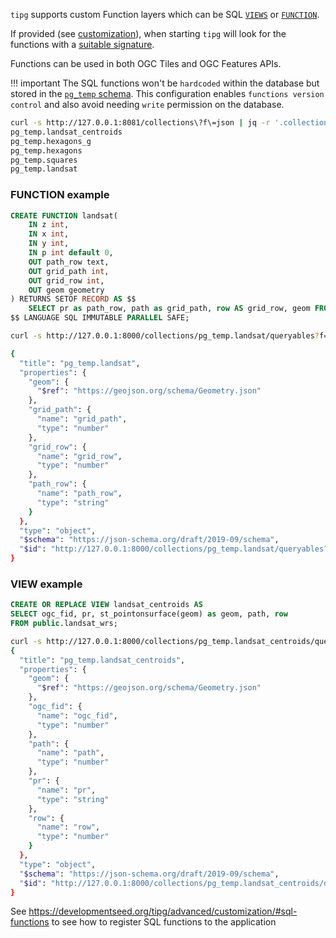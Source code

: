 
`tipg` supports custom Function layers which can be SQL [`VIEWS`](https://www.postgresql.org/docs/current/tutorial-views.html) or [`FUNCTION`](https://www.postgresql.org/docs/current/typeconv-func.html).


If provided (see [customization](https://developmentseed.org/tipg/advanced/customization/#sql-functions)), when starting `tipg` will look for the functions with a [suitable signature](https://github.com/developmentseed/tipg/blob/2543707238a97a0527effff710a83f9bea66440f/tipg/sql/dbcatalog.sql#L258-L267).

Functions can be used in both OGC Tiles and OGC Features APIs.

!!! important
    The SQL functions won't be `hardcoded` within the database but stored in the [`pg_temp` schema](https://www.postgresql.org/docs/current/runtime-config-client.html). This configuration enables `functions version control` and also avoid needing `write` permission on the database.

```bash
curl -s http://127.0.0.1:8081/collections\?f\=json | jq -r '.collections[].id' | grep "pg_temp"
pg_temp.landsat_centroids
pg_temp.hexagons_g
pg_temp.hexagons
pg_temp.squares
pg_temp.landsat
```


### FUNCTION example

```sql
CREATE FUNCTION landsat(
    IN z int,
    IN x int,
    IN y int,
    IN p int default 0,
    OUT path_row text,
    OUT grid_path int,
    OUT grid_row int,
    OUT geom geometry
) RETURNS SETOF RECORD AS $$
    SELECT pr as path_row, path as grid_path, row AS grid_row, geom FROM public.landsat_wrs WHERE path = p AND ST_Intersects(geom, ST_Transform(ST_TileEnvelope(z, x, y), 4326));
$$ LANGUAGE SQL IMMUTABLE PARALLEL SAFE;
```

```bash
curl -s http://127.0.0.1:8000/collections/pg_temp.landsat/queryables?f=schemajson | jq

{
  "title": "pg_temp.landsat",
  "properties": {
    "geom": {
      "$ref": "https://geojson.org/schema/Geometry.json"
    },
    "grid_path": {
      "name": "grid_path",
      "type": "number"
    },
    "grid_row": {
      "name": "grid_row",
      "type": "number"
    },
    "path_row": {
      "name": "path_row",
      "type": "string"
    }
  },
  "type": "object",
  "$schema": "https://json-schema.org/draft/2019-09/schema",
  "$id": "http://127.0.0.1:8000/collections/pg_temp.landsat/queryables?f=schemajson"
}
```

### VIEW example

```sql
CREATE OR REPLACE VIEW landsat_centroids AS
SELECT ogc_fid, pr, st_pointonsurface(geom) as geom, path, row
FROM public.landsat_wrs;
```

```bash
curl -s http://127.0.0.1:8000/collections/pg_temp.landsat_centroids/queryables?f=schemajson | jq
{
  "title": "pg_temp.landsat_centroids",
  "properties": {
    "geom": {
      "$ref": "https://geojson.org/schema/Geometry.json"
    },
    "ogc_fid": {
      "name": "ogc_fid",
      "type": "number"
    },
    "path": {
      "name": "path",
      "type": "number"
    },
    "pr": {
      "name": "pr",
      "type": "string"
    },
    "row": {
      "name": "row",
      "type": "number"
    }
  },
  "type": "object",
  "$schema": "https://json-schema.org/draft/2019-09/schema",
  "$id": "http://127.0.0.1:8000/collections/pg_temp.landsat_centroids/queryables?f=schemajson"
}
```

See https://developmentseed.org/tipg/advanced/customization/#sql-functions to see how to register SQL functions to the application
